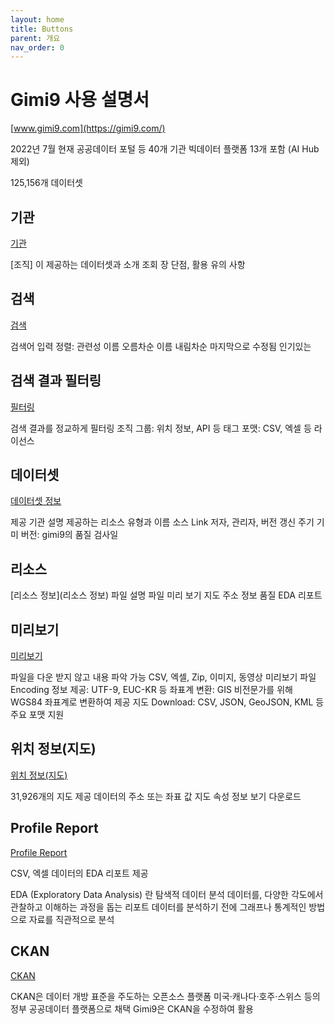 ```yaml
---
layout: home
title: Buttons
parent: 개요
nav_order: 0
---
```



# Gimi9 사용 설명서

<!-- 작성중
{: .label .label-yellow } -->

[www.gimi9.com](https://gimi9.com/)

<!-- # 사용 설명서 작성중인데요, 진도가 잘 안 나가요. 8월 8일 이후에 보세요. -->

2022년 7월 현재 공공데이터 포털 등 40개 기관
빅데이터 플랫폼 13개 포함 (AI Hub 제외)

125,156개 데이터셋

## 기관

[기관](organization)

[조직] 이 제공하는 데이터셋과 소개 조회
장 단점, 활용 유의 사항

## 검색

[검색](search)

검색어 입력
정렬:
관련성
이름 오름차순
이름 내림차순
마지막으로 수정됨
인기있는

## 검색 결과 필터링

[필터링](filter)

검색 결과를 정교하게 필터링
조직
그룹: 위치 정보, API 등
태그
포맷: CSV, 엑셀 등
라이선스

## 데이터셋

[데이터셋 정보](dataset)

제공 기관
설명
제공하는 리소스 유형과 이름
소스 Link
저자, 관리자, 버전
갱신 주기
기미 버전: gimi9의 품질 검사일

## 리소스

[리소스 정보](리소스 정보)
파일 설명
파일 미리 보기
지도
주소 정보 품질
EDA 리포트

## 미리보기

[미리보기](preview)

파일을 다운 받지 않고 내용 파악 가능
CSV, 엑셀, Zip, 이미지, 동영상 미리보기
파일 Encoding 정보 제공: UTF-9, EUC-KR 등
좌표계 변환: GIS 비전문가를 위해 WGS84 좌표계로 변환하여 제공
지도 Download: CSV, JSON, GeoJSON, KML 등 주요 포맷 지원

## 위치 정보(지도)

[위치 정보(지도)](map)

31,926개의 지도 제공
데이터의 주소 또는 좌표 값 지도
속성 정보 보기
다운로드

## Profile Report

[Profile Report](profile-report)

CSV, 엑셀 데이터의 EDA 리포트 제공

EDA (Exploratory Data Analysis) 란
탐색적 데이터 분석
데이터를, 다양한 각도에서 관찰하고 이해하는 과정을 돕는 리포트
데이터를 분석하기 전에 그래프나 통계적인 방법으로 자료를 직관적으로 분석

## CKAN

[CKAN](ckan)

CKAN은 데이터 개방 표준을 주도하는 오픈소스 플랫폼
미국·캐나다·호주·스위스 등의 정부 공공데이터 플랫폼으로 채택
Gimi9은 CKAN을 수정하여 활용
